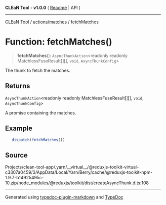 **CLEaN Tool - v1.0.0** ( [Readme](../../../README.md) \| API )

***

[CLEaN Tool](../../../modules.md) / [actions/matches](../README.md) / fetchMatches

# Function: fetchMatches()

> **fetchMatches**(): `AsyncThunkAction`\<readonly readonly MatchlessFuseResult[][], `void`, `AsyncThunkConfig`\>

The thunk to fetch the matches.

## Returns

`AsyncThunkAction`\<readonly readonly MatchlessFuseResult[][], `void`, `AsyncThunkConfig`\>

A promise containing the matches.

## Example

```ts
   dispatch(fetchMatches())
```

## Source

Projects/clean-tool-app/.yarn/\_\_virtual\_\_/@reduxjs-toolkit-virtual-c3307a0459/3/AppData/Local/Yarn/Berry/cache/@reduxjs-toolkit-npm-1.9.7-b14925495c-10.zip/node\_modules/@reduxjs/toolkit/dist/createAsyncThunk.d.ts:108

***

Generated using [typedoc-plugin-markdown](https://www.npmjs.com/package/typedoc-plugin-markdown) and [TypeDoc](https://typedoc.org/)
